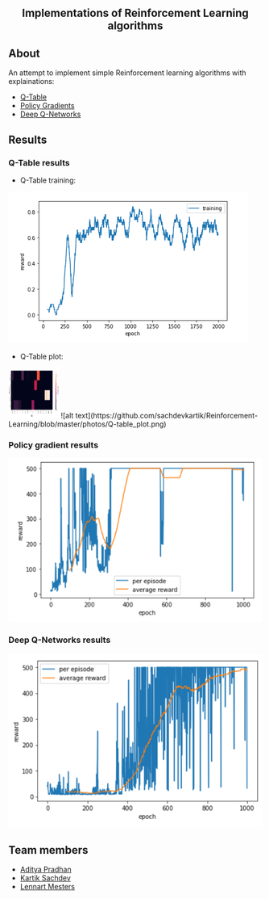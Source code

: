 <h2 align="center">  Implementations of Reinforcement Learning algorithms </h2>

## About
An attempt to implement simple Reinforcement learning algorithms with explainations:
  * [Q-Table](#q-table-results)
  * [Policy Gradients](#policy-gradient-results)
  * [Deep Q-Networks](#deep-q-networks-results) <br>
   
## Results
### Q-Table results 
- Q-Table training: <br>

![alt text](https://github.com/sachdevkartik/Reinforcement-Learning/blob/master/photos/Q-table_results.png)

- Q-Table plot: <br>
<img src="https://github.com/sachdevkartik/Reinforcement-Learning/blob/master/photos/Q-table_plot.png" width="100" height="100">
![alt text](https://github.com/sachdevkartik/Reinforcement-Learning/blob/master/photos/Q-table_plot.png)
  
### Policy gradient results 
 ![alt text](https://github.com/sachdevkartik/Reinforcement-Learning/blob/master/photos/Policy%20gradient_train.png)
	
### Deep Q-Networks results 
 ![alt text](https://github.com/sachdevkartik/Reinforcement-Learning/blob/master/photos/DQN_train.png)
        <br>

## Team members
  * [Aditya Pradhan](https://www.linkedin.com/in/aditya-pradhan-3407b69a/)
  * [Kartik Sachdev](https://github.com/sachdevkartik)
  * [Lennart Mesters](https://www.linkedin.com/in/lennart-mesters-b49873167/)

